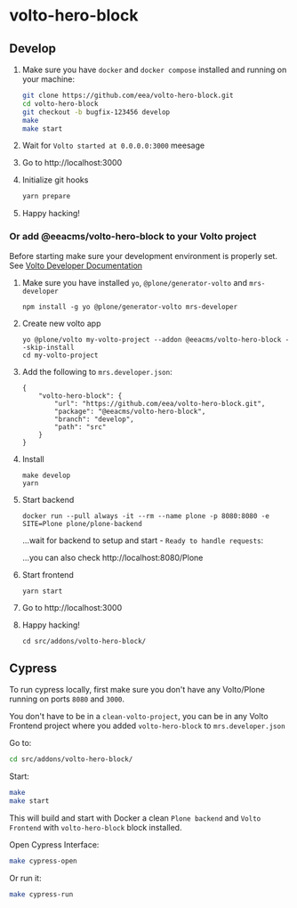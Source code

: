 # volto-hero-block

## Develop

1. Make sure you have `docker` and `docker compose` installed and running on your machine:

    ```Bash
    git clone https://github.com/eea/volto-hero-block.git
    cd volto-hero-block
    git checkout -b bugfix-123456 develop
    make
    make start
    ```

1. Wait for `Volto started at 0.0.0.0:3000` meesage

1. Go to http://localhost:3000

1. Initialize git hooks

    ```Bash
    yarn prepare
    ```

1. Happy hacking!

### Or add @eeacms/volto-hero-block to your Volto project

Before starting make sure your development environment is properly set. See [Volto Developer Documentation](https://docs.voltocms.com/getting-started/install/)

1.  Make sure you have installed `yo`, `@plone/generator-volto` and `mrs-developer`

        npm install -g yo @plone/generator-volto mrs-developer

1.  Create new volto app

        yo @plone/volto my-volto-project --addon @eeacms/volto-hero-block --skip-install
        cd my-volto-project

1.  Add the following to `mrs.developer.json`:

        {
            "volto-hero-block": {
                "url": "https://github.com/eea/volto-hero-block.git",
                "package": "@eeacms/volto-hero-block",
                "branch": "develop",
                "path": "src"
            }
        }

1.  Install

        make develop
        yarn

1.  Start backend

        docker run --pull always -it --rm --name plone -p 8080:8080 -e SITE=Plone plone/plone-backend

    ...wait for backend to setup and start - `Ready to handle requests`:

    ...you can also check http://localhost:8080/Plone

1.  Start frontend

        yarn start

1.  Go to http://localhost:3000

1.  Happy hacking!

        cd src/addons/volto-hero-block/

## Cypress

To run cypress locally, first make sure you don't have any Volto/Plone running on ports `8080` and `3000`.

You don't have to be in a `clean-volto-project`, you can be in any Volto Frontend
project where you added `volto-hero-block` to `mrs.developer.json`

Go to:

  ```BASH
  cd src/addons/volto-hero-block/
  ```

Start:

  ```Bash
  make
  make start
  ```

This will build and start with Docker a clean `Plone backend` and `Volto Frontend` with `volto-hero-block` block installed.

Open Cypress Interface:

  ```Bash
  make cypress-open
  ```

Or run it:

  ```Bash
  make cypress-run
  ```
